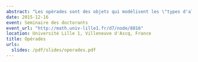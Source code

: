```yaml
---
abstract: "Les opérades sont des objets qui modélisent les \"types d'algèbres\". Elles trouvent des applications  en topologie algébrique, en algèbre homologique, en théorie des catégories, en physique mathématique... Dans cet exposé, j'expliquerai ce qu'est une opérade au travers d'exemples et je donnerai quelques applications en topologie algébrique."
date: 2015-12-16
event: Séminaire des doctorants
event_url: "http://math.univ-lille1.fr/d7/node/8816"
location: Université Lille 1, Villeneuve d'Ascq, France
title: Opérades
urls:
  slides: /pdf/slides/operades.pdf
---
```

